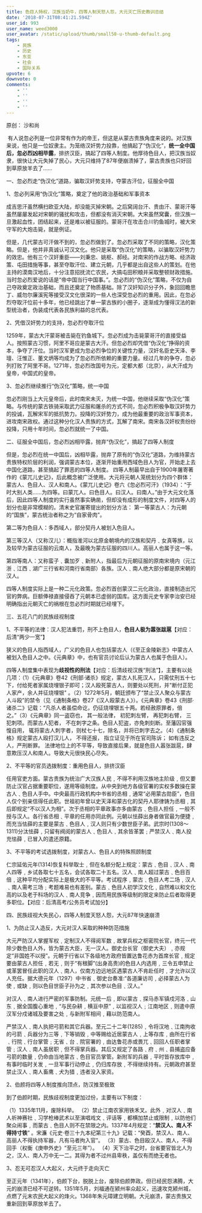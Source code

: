 ```yaml
---
title: 色目人特权，汉族当奶牛，四等人制天怒人怨，大元灭亡历史教训总结
date: '2018-07-31T08:41:21.594Z'
user_id: 993
user_name: weed3000
user_avatar: /static/upload/thumb/small50-u-thumb-default.png
tags:
    - 民族
    - 历史
    - 东亚
    - 社会
    - 国际关系
upvote: 6
downvote: 0
comments:
    - ''
    - ''
    - ''
    - ''
---
```


原创： 沙和尚  

 有人说忽必列是一位非常有作为的帝王，但这是从蒙古贵族角度来说的。对汉族来说，他只是一位奴隶主。为笼络汉奸势力投靠，他搞起了“伪汉化”，**统一全中国后，忽必烈凶相毕露**，排挤汉臣，搞起了四等人制度。他厚待色目人，把汉族当奴隶，很快让大元失掉了民心，大元只维持了87年便崩溃掉了，蒙古贵族也只好回到草原放羊去了……

一、忽必烈走“伪汉化”道路，骗取汉奸势支持，夺蒙古汗位，征服全中国

1、忽必列采用“伪汉化”策略，奠定了他的政治基础和军事资本

成吉思汗虽然横扫欧亚大陆，却没能灭掉宋朝。之后窝阔台汗、贵由汗、蒙哥汗等虽然屡屡发起对宋朝的骚扰和攻击，但都没有消灭宋朝。大宋虽然窝囊，但汉族一旦激起血性，团结起来，还是难以被征服的。蒙哥汗在攻击合川钓鱼城时，被大宋守军的大炮击毙，就是例证。

但是，几代蒙古可汗做不到的，忽必烈做到了。忽必烈采取了不同的策略，汉化策略。但是，他并非真诚认可汉文化。他只是采取“伪汉化”的策略，以骗取汉奸势力的效忠。他有三个汉奸重臣——刘秉忠、姚枢、郝经。对南宋的作战方略、经济政策、屯田措施等事，甚至夺取汗位、建立元朝，几乎都是出自这些人的策划。在他主持的漠南汉地后，十分注意招抚流亡农民，大搞屯田积粮并采取整顿财政措施。当时忽必烈爱说的话是“帝中国当行中国事。”。忽必烈的“伪汉化”策略，不仅为自己夺政奠定政治基础，而且还奠定了物质基础。除了汉奸知识分子外，象回回瞻思丁、威勿尔廉溪宪等接受汉文化很深的一些人也深受忽必烈的重用。因此，在忽必烈夺取汗位前十多年，他已经跳出了单一蒙古族的小圈子，逐渐成为懂得汉法的新型统治者，伪装成代表各民族利益的总代表。

2、凭借汉奸势力的支持，忽必烈夺取汗位  

1259年，蒙古大汗蒙哥被击毙在钓鱼城下。忽必烈成为击毙蒙哥汗的直接受益人。按照蒙古习惯，阿里不哥应是蒙古大汗。但忽必烈却凭借“伪汉化”挣得的资本，争夺了汗位。当时汉军更成为忽必烈争位的关键性力量，汉奸名臣史天泽、李璮、汪惟正、董文炳等均成为了忽必烈所依赖的重要力量。经过几年的争夺，忽必列打败了阿里不哥。1271年，忽必烈改国号为元，定都大都（北京），从大汗成为皇帝，中国式的皇帝。  

3、忽必烈继续推行“伪汉化”策略，统一中国

忽必烈刚当上大元皇帝后，此时南宋未灭，为统一中国，他继续采取“伪汉化”策略。与传统的蒙古铁骑采取武力征服和屠杀的方式不同，忽必烈积极争取汉奸势力的投诚，瓦解宋军的抵抗势力。投降的汉奸势力，成为他最重要的政治军事资本，进攻南宋政权。通过这种分化汉人贵族的方式，瓦解了南宋。南宋各汉奸权贵纷纷投降，只用十年时间，忽必烈就统一了中国。

二、征服全中国后，忽必烈凶相毕露，抛弃“伪汉化”，搞起了四等人制度

但是，忽必烈在统一中国后，凶相毕露，抛弃了原有的“伪汉化”道路，为维持蒙古贵族特权阶层的利润，强调蒙古本位，逐渐开始重用西域色目人为官，开始走上去中国化道路，甚至搞起了罪恶的四等人制度。 四等人制最早出自于1900年屠寄著作的《蒙兀儿史记》，后此概念被广泛使用。大元将元朝人笼统划分为四个群体：蒙古人、色目人、汉人和南人。《蒙兀儿史记》卷六《忽必烈可汗》（1934）：“于时大别人类……为四等。曰蒙兀人。曰色目人。曰汉人。曰南人。”由于大元文化落后，因此四等人制度的实行虽然事实确凿，但却没有成形的制度文件，对四等人的划分也是非常模糊的。清末史官屠寄提出的划分方法： 第一等蒙古人：为元朝的“国族”，蒙古统治者称之为“自家骨肉”。

第二等为色目人：多西域人，部分契丹人被划入色目人。  

第三等汉人（又称汉儿）：概指淮河以北原金朝境内的汉族和契丹﹑女真等族，以及较早为蒙古征服的云南人，及最晚为蒙古征服的四川人。高丽人也属于这一等。  

第四等南人：又称蛮子﹑囊加歹﹑新附人，指最后为元朝征服的原南宋境内（元江浙﹑江西﹑湖广三行省和河南行省南部）各族。汉人﹑南人绝大部分都是原宋朝的汉人。  

四等人制度实际上是一种二元化政策。忽必烈首创蒙汉二元化政治，直接制造出冗官的弊病。巨额俸禄直接侵吞了元朝本已虚弱的国库。这方面元史专家李治安已经明确指出元朝灭亡的祸根在忽必烈时期就已经埋下。

三、五花八门的民族歧视制度

1、不平等的法律：汉人犯法重罚，刑不上色目人，**色目人极为嚣张跋扈**【对应：后清“两少一宽”】  

狭义的色目人指西域人，广义的色目人也包括蒙古人（《至正金陵新志》中蒙古人被划入色目人之中。《元典章》中，也有官员讨论后认为蒙古人也属于色目人）。

四等人制度集中表现为**歧视性的刑法**【对应：后清歧视汉族“刑法”】，主要有以处几项：（1）《元典章》卷42《刑部·诸杀》规定，蒙古人扎死汉人，只需仗刑五十七下，付给死者家属烧埋银子即可；汉人殴死蒙古人，则要处以死刑，并"断付正犯人家产，余人并征烧埋银" 。（2）1272年5月，朝廷颁布了“禁止汉人聚众与蒙古人斗殴”的禁令（见《通制条格》卷27《汉人殴蒙古人》）。《元典章》卷43《刑部·诸杀二》记载：“凡杀人者虽偿命讫，仍征烧埋银五十两。若经赦原罪者，倍之。”（3）《元典章》同一盗窃也， 其一般法律， 初犯刺左臂， 再犯刺右臂， 三犯刺项。而蒙古人犯者， 不在刺字之条。色目人犯盗，亦免刺刻断。至藩囚官强愎自用， 辄将蒙古人刺字者，则杖七十七，除名，并将已刺字去之。（4）《通制条格》规定蒙古人殴打汉儿人， 不得还报， 指立证见于所在官司陈诉； 如有违反之人，严刑断罪。 法律地位上的不平等，导致直接后果，就是色目人嚣张跋扈，肆意欺压汉人和南人。导致大元很快民心尽失。

2、不平等的官员选拨制度：重用色目人，排挤汉臣  

任用官吏方面。蒙古贵族为统治广大汉族人民﹐不得不利用汉族地主阶级﹐但又要防止汉官占据重要职位，遂用等级制度。从中央到地方各级官署的实权多数操在蒙古人﹑色目人手中。中央最高行政机构中书省的丞相﹐通常“必用蒙古勋臣”，色目人仅个别亲信得任此职。世祖初年曾以史天泽和蒙古化的契丹人耶律铸为丞相﹐其后即规定“不以汉人为相”。次于丞相的平章政事亦多由蒙古﹑色目人担任﹐一般不授与汉人。各行省丞相﹑平章的任用亦同此例。元朝以怯薛出身者做官最为便捷﹐而充当怯薛的主要是蒙古﹑色目人﹐汉人则只有少数世臣子弟。武宗时(1308～1311)分汰怯薛﹐只留有阀阅的蒙古人﹑色目人﹐其余皆革罢﹔严禁汉人﹑南人投充怯薛﹐已冒入的遣还原籍。

3、不平等的考试选拨制度，对蒙古人、色目人的特殊照顾制度

仁宗延佑元年(1314)恢复科举取士﹐但在名额分配上规定：蒙古﹑色目﹑汉人﹑南人四等﹐乡试各取七十五名，会试各取二十五名。汉人﹑南人超过蒙古﹑色目百倍﹐这种平均分配实际上是极大的不平等。考试程序﹐蒙古﹑色目人考二场﹐汉人﹑南人需考三场﹔考题难易也有差别。蒙古﹑色目人初学汉文化﹐自然难以和文化高的以及老于科场的汉人﹑南人竞争﹐因而用民族等级制的限定来防止后者取得更多职位。【对应：后清高考/公务员考试加分】

四、民族歧视大失民心，四等人制度天怒人怨，大元87年快速崩溃

1、为防止汉人造反，大元对汉人采取的种种防范措施

大元严防汉人掌握军权﹐定制汉人不得阅军数﹐故掌兵权之枢密院长官，终元一代除少数色目人外，皆为蒙古大臣，无一汉人。御史台长官（御史大夫）﹐亦规定“非国姓不以授”。元朝于行省以下各级地方政府皆置达鲁花赤为首席长官﹐规定要由蒙古人担任﹐若无﹐则于“有根脚”(出身高贵)的色目人内选用﹐三令五申禁止或革罢冒任此职的汉人﹑南人，仅南方边远地区遇蒙古人不肯赴任时﹐才允许以汉人充任。据大德元年（1297）中书省﹑御史台奏准:“各道廉访司﹐必择蒙古人为使﹐或缺﹐则以色目世臣子孙为之﹐其次参以色目﹑汉人。”

对汉人﹑南人进行严密的军事防制。元统一后﹐即以蒙古﹑探马赤军镇戍河洛﹑山东﹐据全国腹心重地﹐“与民杂耕﹐横亘中原”﹐以监视汉人﹔江南地区﹐则遣中原汉军分戍诸城及要害之处﹐与新附军相间﹐藉以防范南人。

严禁汉人﹑南人执把弓箭和其它兵器。至元二十二年(1285)﹐令将汉地﹑江南拘收的弓箭﹑兵器分为三等﹐下等销毁﹐中等赐给近居蒙古人﹐上等存库﹐由所在行省﹑行院﹑行台掌管﹔无省﹑台﹑院官署的﹐由达鲁花赤或畏兀﹑回回人任职者掌管﹔汉人﹑南人虽居职﹐但不得掌兵器。其后又规定了各路﹑府﹑州﹑县捕盗应备弓箭的数量﹐仍命由当地蒙古﹑色目官员掌管。新附军的兵器﹐平时皆存放库中﹐有事时临时关发﹐一旦军事行动停止﹐仍归库存放﹐不得继续持有。元朝政府甚至禁止汉人﹑南人畜鹰﹑犬为猎﹐违者没入家资。

2、伯颜将四等人制度推向顶点，防汉推至极致

到了伯颜时期，民族歧视制度更加过份，主要有以下制度：

（1）1335年11月，废除科举。 （2）禁止江南农家用铁禾叉。此外﹐对汉人﹑南人祈神赛社﹑习学枪棒武术以至演唱戏文﹑评话等﹐都横加禁止或限制﹐以防他们聚众闹事﹐而蒙古﹑色目人则不在禁限之内。1337年4月规定：“**禁汉人、南人不得持寸铁**” 。宋濂《元史·卷三十九本纪第三十九》记载：“癸酉，禁汉人、南人、高丽人不得执持军器，凡有马者拘入官”。 （3）蒙古、色目殴汉人、南人，不得回手（权衡《庚申外史》“至元三年”）。 （4）天下治平之时，台省要官皆北人为之，汉人、南人万中无一二。其得为者不过州县卑秩，盖仅有而绝无者也。

3、忍无可忍汉人大起义，大元终于走向灭亡

至正元年（1341年），伯颜下台，脱脱上台，废除伯颜弊政。但已经民怨沸腾，大元的崩溃已经不可逆转。1351年5月，刘福通在颍州率众起义，迅速攻克颍州城，点燃了元末农民大起义的烽火。1368年朱元璋建立明朝。大元崩溃，蒙古贵族又重新回到草原放羊去了。
